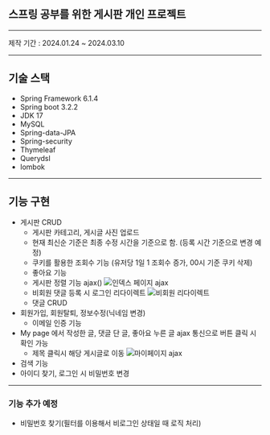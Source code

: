 ## 스프링 공부를 위한 게시판 개인 프로젝트

---
제작 기간 : 2024.01.24 ~ 2024.03.10

--- 
기술 스택
--
* Spring Framework 6.1.4
* Spring boot 3.2.2      
* JDK 17   
* MySQL
* Spring-data-JPA   
* Spring-security
* Thymeleaf   
* Querydsl   
* lombok

---
## 기능 구현
* 게시판 CRUD
  * 게시판 카테고리, 게시글 사진 업로드
  * 현재 최신순 기준은 최종 수정 시간을 기준으로 함. (등록 시간 기준으로 변경 예정)
  * 쿠키를 활용한 조회수 기능 (유저당 1일 1 조회수 증가, 00시 기준 쿠키 삭제)
  * 좋아요 기능
  * 게시판 정렬 기능 ajax() 
  ![인덱스 페이지 ajax](https://github.com/Baemint2/board-toy/assets/54212480/ff23f272-aff0-4de9-ada1-e6223a06a6d9)
  * 비회원 댓글 등록 시 로그인 리다이렉트
  ![비회원 리다이렉트](https://github.com/Baemint2/board-toy/assets/54212480/13a7085f-626f-4c43-982d-ddc111408e3f)
  * 댓글 CRUD
* 회원가입, 회원탈퇴, 정보수정(닉네임 변경)
  * 이메일 인증 기능
* My page 에서 작성한 글, 댓글 단 글, 좋아요 누른 글 ajax 통신으로 버튼 클릭 시 확인 가능
  * 제목 클릭시 해당 게시글로 이동
![마이페이지 ajax](https://github.com/Baemint2/board-toy/assets/54212480/e1dc90cb-42e3-44d5-9b71-2a4a048fc760)
* 검색 기능
* 아이디 찾기, 로그인 시 비밀번호 변경
---
### 기능 추가 예정
  * 비밀번호 찾기(필터를 이용해서 비로그인 상태일 때 로직 처리)
